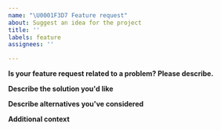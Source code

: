 ```yaml
---
name: "\U0001F3D7️ Feature request"
about: Suggest an idea for the project
title: ''
labels: feature
assignees: ''

---
```


**Is your feature request related to a problem? Please describe.**
<!-- A clear and concise description of what the problem is -->

**Describe the solution you'd like**
<!-- A clear and concise description of what you want to happen -->

**Describe alternatives you've considered**
<!-- A clear and concise description of any alternative solutions or features you've considered -->

**Additional context**
<!-- Add any other context or screenshots about the feature request here -->
